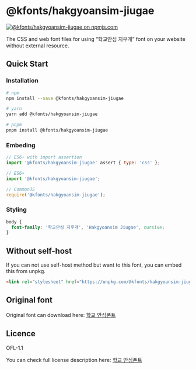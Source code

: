# @kfonts/hakgyoansim-jiugae

[![@kfonts/hakgyoansim-jiugae on npmjs.com](https://img.shields.io/npm/v/%40kfonts%2Fhakgyoansim-jiugae)](https://www.npmjs.com/package/@kfonts/hakgyoansim-jiugae)

The CSS and web font files for using &OpenCurlyDoubleQuote;학교안심 지우개&CloseCurlyDoubleQuote; font on your website without external resource.

## Quick Start

### Installation

```sh
# npm
npm install --save @kfonts/hakgyoansim-jiugae

# yarn
yarn add @kfonts/hakgyoansim-jiugae

# pnpm
pnpm install @kfonts/hakgyoansim-jiugae
```

### Embeding

```js
// ES6+ with import assertion
import '@kfonts/hakgyoansim-jiugae' assert { type: 'css' };

// ES6+
import '@kfonts/hakgyoansim-jiugae';

// CommonJS
require('@kfonts/hakgyoansim-jiugae');
```

### Styling

```css
body {
  font-family: '학교안심 지우개', 'Hakgyoansim Jiugae', cursive;
}
```

## Without self-host

If you can not use self-host method but want to this font, you can embed this from unpkg.

```html
<link rel="stylesheet" href="https://unpkg.com/@kfonts/hakgyoansim-jiugae/index.css" />
```

## Original font

Original font can download here: [학교 안심폰트](https://copyright.keris.or.kr/wft/fntDwnld)

## Licence

OFL-1.1

You can check full license description here: [학교 안심폰트](https://copyright.keris.or.kr/wft/fntDwnld)
